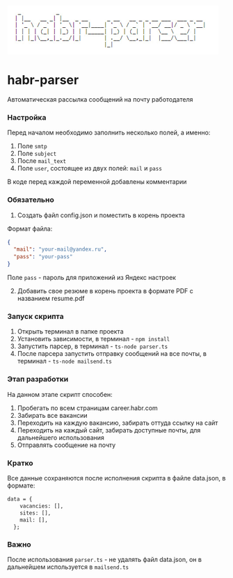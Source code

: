 ![logo](public/logo.png)

# habr-parser

Автоматическая рассылка сообщений на почту работодателя

### Настройка

Перед началом необходимо заполнить несколько полей, а именно:

1. Поле `smtp`
2. Поле `subject`
3. После `mail_text`
4. Поле `user`, состоящее из двух полей: `mail` и `pass`

В коде перед каждой переменной добавлены комментарии

### Обязательно

1. Создать файл config.json и поместить в корень проекта

Формат файла:

```json
{
  "mail": "your-mail@yandex.ru",
  "pass": "your-pass"
}
```

Поле `pass` - пароль для приложений из Яндекс настроек

2. Добавить свое резюме в корень проекта в формате PDF с названием resume.pdf

### Запуск скрипта

1. Открыть терминал в папке проекта
2. Установить зависимости, в терминал - `npm install`
3. Запустить парсер, в терминал - `ts-node parser.ts`
4. После парсера запустить отправку сообщений на все почты, в терминал - `ts-node mailsend.ts`

### Этап разработки

На данном этапе скрипт способен:

1. Пробегать по всем страницам career.habr.com
2. Забирать все вакансии
3. Переходить на каждую вакансию, забирать оттуда ссылку на сайт
4. Переходить на каждый сайт, забирать доступные почты, для дальнейшего использования
5. Отправлять сообщение на почту

### Кратко

Все данные сохраняются после исполнения скрипта в файле data.json, в формате:

```
data = {
    vacancies: [],
    sites: [],
    mail: [],
  };
```

### Важно

После использования `parser.ts` - не удалять файл data.json, он в дальнейшем используется в `mailsend.ts`
